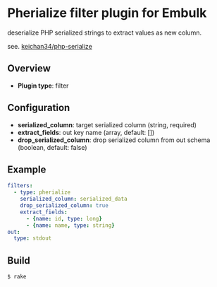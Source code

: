 # Pherialize filter plugin for Embulk

deserialize PHP serialized strings to extract values as new column.

see. [keichan34/php-serialize](https://github.com/keichan34/php-serialize)

## Overview

* **Plugin type**: filter

## Configuration

- **serialized_column**: target serialized column (string, required)
- **extract_fields**: out key name (array, default: [])
- **drop_serialized_column**: drop serialized column from out schema (boolean, default: false)

## Example

```yaml
filters:
  - type: pherialize
    serialized_column: serialized_data
    drop_serialized_column: true
    extract_fields:
      - {name: id, type: long}
      - {name: name, type: string}
out:
  type: stdout
```

## Build

```
$ rake
```
